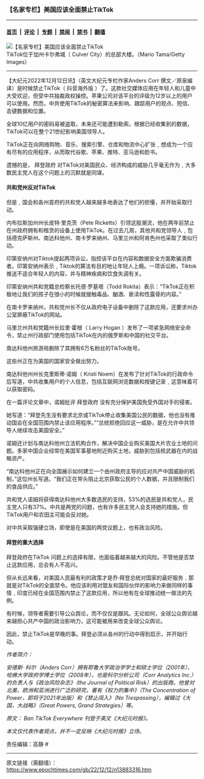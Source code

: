 ### 【名家专栏】美国应该全面禁止TikTok 

---

#### [首页](../../../..?n13883316) &nbsp;|&nbsp; [评论](../../../../../epoch-comment?n13883316) &nbsp;|&nbsp; [专题](../../../../../epoch-special?n13883316) &nbsp;|&nbsp; [禁闻](../../../../../epoch-news?n13883316) &nbsp;|&nbsp; [禁书](../../../../../books?n13883316) &nbsp;|&nbsp; [翻墙](https://github.com/gfw-breaker/nogfw/blob/master/README.md?n13883316)


<div><img alt="【名家专栏】美国应该全面禁止TikTok " class="attachment-djy_600_400 size-djy_600_400 wp-post-image" src="https://i.epochtimes.com/assets/uploads/2022/12/id13883319-GettyImages-1269166005-700x420-600x400.jpg"/>
<div class="caption">
 TikTok位于加州卡尔弗城（ Culver City）的总部大楼。（Mario Tama/Getty Images）
</div></div><hr/><div class="post_content" id="artbody" itemprop="articleBody">
 <!-- article content begin -->
 <p>
  【大纪元2022年12月12日讯】（英文大纪元专栏作家Anders Corr 撰文／原泉编译）是时候禁止TikTok（
  <ok href="https://www.epochtimes.com/gb/tag/%E6%8A%96%E9%9F%B3%E6%B5%B7%E5%A4%96%E7%89%88.html">
   抖音海外版
  </ok>
  ）了。这款社交媒体应用在年轻人和儿童中大受欢迎，但受中共独裁政权操控。苹果公司对该平台的评级为12岁以上的用户可以使用。然而，中共使用TikTok的秘密算法来影响、跟踪用户的观点、短信、击键数据和位置。
 </p>
 <p>
  全球10亿用户的密码易被盗取，未来还可能遭到勒索。根据已经收集到的数据，TikTok可以在整个21世纪影响美国领导人。
 </p>
 <p>
  TikTok正在向网络购物、音乐、搜索引擎、仓库和物流中心扩张﹐想成为一个应有尽有的应用程序，从而取代谷歌、苹果、推特、亚马逊和脸书。
 </p>
 <p>
  遗憾的是，
  <ok href="https://www.epochtimes.com/gb/tag/%E6%8B%9C%E7%99%BB%E6%94%BF%E5%BA%9C.html">
   拜登政府
  </ok>
  对TikTok对美国民众、经济构成的威胁几乎毫无作为﹐大多数民主党人在这个问题上的沉默就是同谋。
 </p>
 <h4>
  共和党州反对TikTok
 </h4>
 <p>
  但是﹐国会和各州首府的共和党人越来越多地表达了他们的担懮，并开始采取行动。
 </p>
 <p>
  内布拉斯加州州长皮特‧里克茨（Pete Ricketts）引领这股潮流，他在两年前禁止在州政府拥有和租赁的设备上使用TikTok。在过去几周，其他共和党领导人﹐包括德克萨斯州、南达科他州、南卡罗来纳州、马里兰州和阿肯色州也采取了类似行动。
 </p>
 <p>
  印第安纳州对Tiktok提起两项诉讼，指控该平台在内容和数据安全方面欺骗消费者。印第安纳州表示﹐Tiktok的算法有目的地让年轻人上瘾。一项诉讼称，Tiktok推送不适合年轻人的内容，并与精神疾病和饮食失调有关。
 </p>
 <p>
  印第安纳州共和党籍总检察长托德‧罗基塔（Todd Rokita）表示：“TikTok正在积极地让我们的孩子在很小的时候就接触毒品、酗酒、亵渎和性露骨的内容。”
 </p>
 <p>
  在南卡罗来纳州，共和党州长不仅从政府电子设备中删除了这款应用，还要求州办公室屏蔽TikTok的网站。
 </p>
 <p>
  马里兰州共和党籍州长拉里‧霍根（ Larry Hogan ）发布了一项紧急网络安全命令，禁止州行政部门使用包括TikTok在内的俄罗斯和中国的社交平台。
 </p>
 <p>
  南达科他州旅游局删除了其拥有6万名粉丝的TikTok账号。
 </p>
 <p>
  这些州正在为美国的国家安全做出努力。
 </p>
 <p>
  南达科他州州长克里斯蒂‧诺姆（ Kristi Noem）在发布了针对TikTok的行政命令后写道，中共收集用户的个人信息，包括互联网浏览数据和按键记录﹐这意味着可以获取密码。
 </p>
 <p>
  在一篇评论文章中，诺姆批评
  <ok href="https://www.epochtimes.com/gb/tag/%E6%8B%9C%E7%99%BB%E6%94%BF%E5%BA%9C.html">
   拜登政府
  </ok>
  没有充分保护美国免受外国对手的侵害。
 </p>
 <p>
  她写道：“拜登先生没有要求北京或TikTok停止收集美国公民的数据，他也没有推动国会在全国范围内禁止该应用程序。”“总统拒绝回应这一威胁，是在允许中共领导人继续攻击美国安全。”
 </p>
 <p>
  诺姆还计划与南达科他州立法机构合作，解决中国企业购买美国大片农业土地的问题。多家中国企业经常在美国军事基地附近购买土地，威胁到包括核武器在内的战略资产。
 </p>
 <p>
  “南达科他州正在向全国展示如何建立一个由州政府主导的应对共产中国威胁的机制，”这位州长写道。“我们正在带头阻止北京获取公民的个人数据，并且限制我们的食品供应。”
 </p>
 <p>
  共和党人诺姆将获得南达科他州大多数选民的支持，53%的选民是共和党人，民主党人只有37%。中共是两党的问题，也有许多民主党人会支持她的措施。但TikTok用户和农田主可能会反对她。
 </p>
 <p>
  对中共采取强硬立场，即使是在美国的两党议题上，也有政治风险。
 </p>
 <h4>
  拜登的重大选择
 </h4>
 <p>
  拜登政府在TikTok 问题上的选择有限，也面临着越来越大的风险。不管他是否禁止这款应用，总会有人不高兴。
 </p>
 <p>
  但从长远来看，对美国人民最有利的政策才是乔‧拜登总统对国家的最好服务﹐那就是对TikTok的全面禁令。他应该利用对盟友和国际伙伴的影响力来做同样的事情﹐印度已经在全国范围内禁止了这款应用，所以他有在全球推动统一做法的先例。
 </p>
 <p>
  有时候，领导者需要引导公众舆论，而不仅仅是跟风。无论如何，全球公众舆论越来越担心共产中国的政治影响力，这可能被用来改变全球公众舆论。
 </p>
 <p>
  因此，禁止TikTok是早晚的事。拜登必须从各州的行动中得到启示，并开始行动。
 </p>
 <p>
  <em>
   作者简介：
  </em>
 </p>
 <p>
  <em>
   安德斯· 科尔（Anders Corr）拥有耶鲁大学政治学学士和硕士学位（2001年）、哈佛大学政府学博士学位（2008年），也是科尔分析公司（Corr Analytics Inc.）的负责人与《政治风险杂志》（the Journal of Political Risk）的出版商。他曾对北美、欧洲和亚洲进行广泛的研究，著有《权力的集中》（The Concentration of Power，即将于2021年出版）和《禁止闯入》（No Trespassing），编辑过《大国，大战略》（Great Powers, Grand Strategies）等。
  </em>
 </p>
 <p>
  <em>
   原文：
   <ok href="https://www.theepochtimes.com/ban-tiktok-everywhere_4915101.html?utm_source=ai&amp;utm_medium=search">
    Ban TikTok Everywhere
   </ok>
   刊登于英文《大纪元时报》。
  </em>
 </p>
 <p>
  <em>
   本文仅代表作者观点，并不一定反映《大纪元时报》立场。
  </em>
 </p>
 <p>
  责任编辑：高静 #
 </p>
 <!-- article content end -->
 <div id="below_article_ad">
 </div>
</div>


---

原文链接（需翻墙）：https://www.epochtimes.com/gb/22/12/12/n13883316.htm